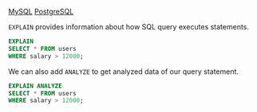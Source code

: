 
[MySQL](https://dev.mysql.com/doc/refman/5.7/en/using-explain.html)
[PostgreSQL](https://www.postgresql.org/docs/current/sql-explain.html)

`EXPLAIN` provides information about how SQL query executes statements.

```sql
EXPLAIN
SELECT * FROM users
WHERE salary > 12000;
```

We can also add `ANALYZE` to get analyzed data of our query statement.
```sql
EXPLAIN ANALYZE
SELECT * FROM users
WHERE salary > 12000;
```

